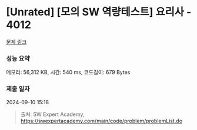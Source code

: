# [Unrated] [모의 SW 역량테스트] 요리사 - 4012 

[문제 링크](https://swexpertacademy.com/main/code/problem/problemDetail.do?contestProbId=AWIeUtVakTMDFAVH) 

### 성능 요약

메모리: 56,312 KB, 시간: 540 ms, 코드길이: 679 Bytes

### 제출 일자

2024-09-10 15:18



> 출처: SW Expert Academy, https://swexpertacademy.com/main/code/problem/problemList.do
